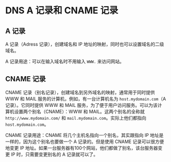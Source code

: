 # DNS A 记录和 CNAME 记录

## A 记录

A 记录（Adress 记录），创建域名和 IP 地址的映射，同时也可以设置域名的二级域名。

A 记录用途：可以在输入域名时不用输入 `WWW.` 来访问网站。

## CNAME 记录

CNAME 记录（别名记录），创建域名到另外域名的映射，通常用于同时提供 WWW 和 MAIL 服务的计算机，例如，有一台计算机名为 `host.mydomain.com`（A 记录）。它同时提供 WWW 和 MAIL 服务，为了便于用户访问服务。可以为该计算机设置两个别名（CNAME）：WWW 和 MAIL。这两个别名的全称就 `http://www.mydomain.com/` 和 `mail.mydomain.com`。实际上他们都指向 `host.mydomain.com`。

CNAME 记录用途：CNAME 将几个主机名指向一个别名，其实跟指向 IP 地址是一样的，因为这个别名也要做一个 A 记录的。但是使用 CNAME 记录可以很方便地变更 IP 地址。如果一台服务器有100个网站，他们都做了别名，该台服务器变更 IP 时，只需要变更别名的 A 记录就可以了。
